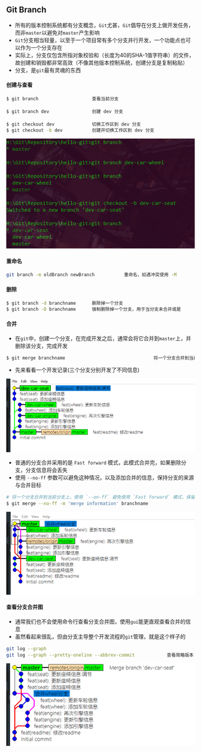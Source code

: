 ## Git Branch

* 所有的版本控制系统都有分支概念，`Git`尤甚，`Git`倡导在分支上做开发任务，而非`master`以避免对`master`产生影响
* `Git`分支相当轻量，以至于一个项目常有多个分支并行开发，一个功能点也可以作为一个分支存在
* 实际上，分支仅包含所指对象校验和（长度为40的SHA-1值字符串）的文件，故创建和销毁都非常高效（不像其他版本控制系统，创建分支是复制粘贴）
* 分支，是`git`最有灵魂的东西

#### 创建与查看

```bash
$ git branch                    查看当前分支

$ git branch dev                创建 dev 分支 

$ git checkout dev              切换工作区到 dev 分支
$ git checkout -b dev           创建并切换工作区到 dev 分支 

```
![img](./assets/20200102100446.png)


#### 重命名
```bash
git branch -m oldBranch newBranch           重命名，如遇冲突使用 -M
```


#### 删除

```bash
$ git branch -d branchname      删除掉一个分支
$ git branch -D branchname      强制删除掉一个分支，用于当分支未合并或是
```


#### 合并

* 在`git`中，创建一个分支，在完成开发之后，通常会将它合并到`master`上，并删除该分支，完成开发

```bash
$ git merge branchname                                 将一个分支合并到当前分支上
```

* 先来看看一个开发记录(三个分支分别开发了不同信息)

![img](./assets/20200102102950.png)

* 普通的分支合并采用的是 `Fast forward` 模式，此模式合并完，如果删除分支，分支信息将会丢失
* 使用 `--no-ff` 参数可以避免这种情况，以及添加合并的信息，保持分支的来源与合并目标

```bash
# 将一个分支合并到当前分支上，使用 `--on-ff` 避免使用 `Fast forward` 模式，保留了分支原来的提交记录
$ git merge --no-ff -m 'merge information' branchname  
```
![img](./assets/20200102105232.png)

#### 查看分支合并图

* 通常我们也不会使用命令行查看分支合并图，使用`gui`能更直观查看合并的信息
* 虽然看起来很乱，但由分支主导整个开发流程的`git`管理，就是这个样子的

```bash
git log --graph             
git log --graph --pretty-oneline --abbrev-commit            查看简略版本            
```

![img](./assets/20200102110620.png)

